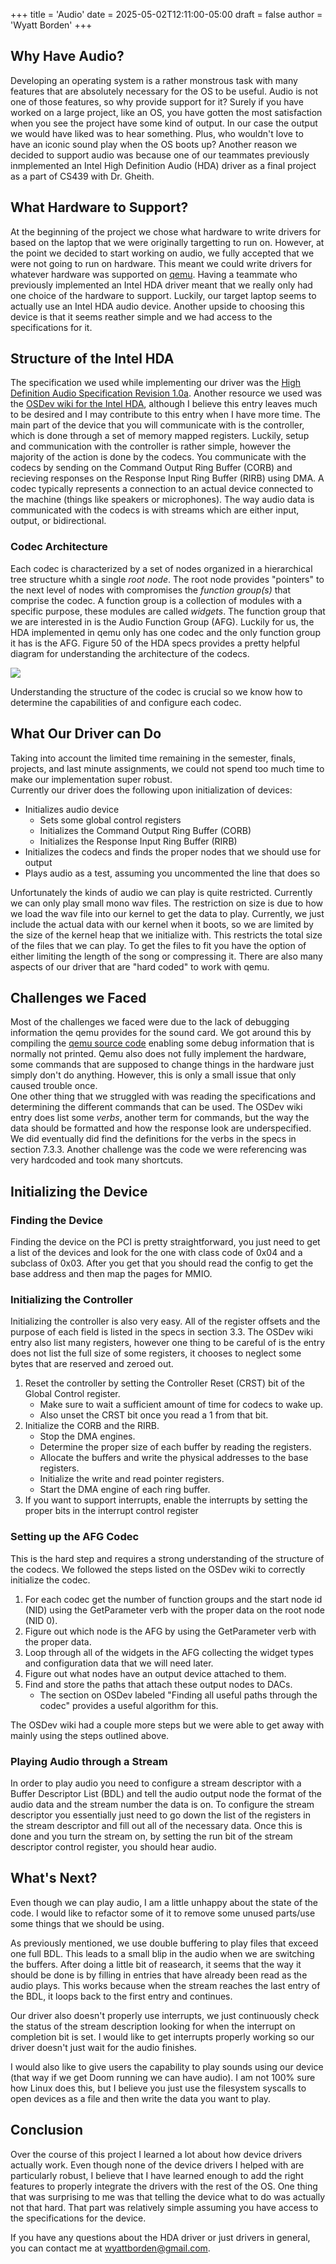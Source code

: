 +++
title = 'Audio'
date = 2025-05-02T12:11:00-05:00
draft = false 
author = 'Wyatt Borden'
+++

## Why Have Audio?

Developing an operating system is a rather monstrous task with many features that are absolutely necessary for the OS to be useful. Audio is not one of those features, so why provide support for it?
Surely if you have worked on a large project, like an OS, you have gotten the most satisfaction when you see the project have some kind of output.
In our case the output we would have liked was to hear something. Plus, who wouldn't love to have an iconic sound play when the OS boots up?
Another reason we decided to support audio was because one of our teammates previously inmplemented an Intel High Definition Audio (HDA) driver as a final project as a part of CS439 with Dr. Gheith.

## What Hardware to Support?

At the beginning of the project we chose what hardware to write drivers for based on the laptop that we were originally targetting to run on.
However, at the point we decided to start working on audio, we fully accepted that we were not going to run on hardware. This meant we could write drivers for whatever hardware was supported on [qemu](https://www.qemu.org/docs/master/system/device-emulation.html#emulated-devices).
Having a teammate who previously implemented an Intel HDA driver meant that we really only had one choice of the hardware to support.
Luckily, our target laptop seems to actually use an Intel HDA audio device. Another upside to choosing this device is that it seems reather simple and we had access to the specifications for it.

## Structure of the Intel HDA

The specification we used while implementing our driver was the [High Definition Audio Specification Revision 1.0a](https://www.intel.com/content/dam/www/public/us/en/documents/product-specifications/high-definition-audio-specification.pdf). Another resource we used was the [OSDev wiki for the Intel HDA](https://wiki.osdev.org/Intel_High_Definition_Audio), although I believe this entry leaves much to be desired and I may contribute to this entry when I have more time.
The main part of the device that you will communicate with is the controller, which is done through a set of memory mapped registers. Luckily, setup and communication with the controller is rather simple, however the majority of the action is done by the codecs.
You communicate with the codecs by sending on the Command Output Ring Buffer (CORB) and recieving responses on the Response Input Ring Buffer (RIRB) using DMA.
A codec typically represents a connection to an actual device connected to the machine (things like speakers or microphones). The way audio data is communicated with the codecs is with streams which are either input, output, or bidirectional.

### Codec Architecture

Each codec is characterized by a set of nodes organized in a hierarchical tree structure whith a single *root node*. The root node provides "pointers" to the next level of nodes with compromises the *function group(s)* that comprise the codec. A function group is a collection of modules with a specific purpose, these modules are called *widgets*.
The function group that we are interested in is the Audio Function Group (AFG). Luckily for us, the HDA implemented in qemu only has one codec and the only function group it has is the AFG.
Figure 50 of the HDA specs provides a pretty helpful diagram for understanding the architecture of the codecs.

![](/images/audio_post/codec_structure.png)

Understanding the structure of the codec is crucial so we know how to determine the capabilities of and configure each codec.

## What Our Driver can Do

Taking into account the limited time remaining in the semester, finals, projects, and last minute assignments, we could not spend too much time to make our implementation super robust.  
Currently our driver does the following upon initialization of devices:
-   Initializes audio device
    -   Sets some global control registers
    -   Initializes the Command Output Ring Buffer (CORB)
    -   Initializes the Response Input Ring Buffer (RIRB)
-   Initializes the codecs and finds the proper nodes that we should use for output
-   Plays audio as a test, assuming you uncommented the line that does so

Unfortunately the kinds of audio we can play is quite restricted. Currently we can only play small mono wav files. The restriction on size is due to how we load the wav file into our kernel to get the data to play.
Currently, we just include the actual data with our kernel when it boots, so we are limited by the size of the kernel heap that we initialize with. This restricts the total size of the files that we can play. To get the files to fit you have the option of either limiting the length of the song or compressing it.
There are also many aspects of our driver that are "hard coded" to work with qemu.

## Challenges we Faced

Most of the challenges we faced were due to the lack of debugging information the qemu provides for the sound card. We got around this by compiling the [qemu source code](https://github.com/qemu/qemu) enabling some debug information that is normally not printed. Qemu also does not fully implement the hardware, some commands that are supposed to change things in the hardware just simply don't do anything. However, this is only a small issue that only caused trouble once.  
One other thing that we struggled with was reading the specifications and determining the different commands that can be used.
The OSDev wiki entry does list some *verbs*, another term for commands, but the way the data should be formatted and how the response look are underspecified. We did eventually did find the definitions for the verbs in the specs in section 7.3.3.
Another challenge was the code we were referencing was very hardcoded and took many shortcuts.

## Initializing the Device
### Finding the Device

Finding the device on the PCI is pretty straightforward, you just need to get a list of the devices and look for the one with class code of 0x04 and a subclass of 0x03.
After you get that you should read the config to get the base address and then map the pages for MMIO.

### Initializing the Controller

Initializing the controller is also very easy. All of the register offsets and the purpose of each field is listed in the specs in section 3.3. The OSDev wiki entry also list many registers, however one thing to be careful of is the entry does not list the full size of some registers, it chooses to neglect some bytes that are reserved and zeroed out.
1. Reset the controller by setting the Controller Reset (CRST) bit of the Global Control register.
    -   Make sure to wait a sufficient amount of time for codecs to wake up.
    -   Also unset the CRST bit once you read a 1 from that bit.
2. Initialize the CORB and the RIRB.
    -   Stop the DMA engines.
    -   Determine the proper size of each buffer by reading the registers.
    -   Allocate the buffers and write the physical addresses to the base registers.
    -   Initialize the write and read pointer registers.
    -   Start the DMA engine of each ring buffer. 
3. If you want to support interrupts, enable the interrupts by setting the proper bits in the interrupt control register

### Setting up the AFG Codec

This is the hard step and requires a strong understanding of the structure of the codecs. We followed the steps listed on the OSDev wiki to correctly initialize the codec.
1. For each codec get the number of function groups and the start node id (NID) using the GetParameter verb with the proper data on the root node (NID 0).
2. Figure out which node is the AFG by using the GetParameter verb with the proper data.
3. Loop through all of the widgets in the AFG collecting the widget types and configuration data that we will need later.
4. Figure out what nodes have an output device attached to them.
5. Find and store the paths that attach these output nodes to DACs.
    - The section on OSDev labeled "Finding all useful paths through the codec" provides a useful algorithm for this.

The OSDev wiki had a couple more steps but we were able to get away with mainly using the steps outlined above.

### Playing Audio through a Stream

In order to play audio you need to configure a stream descriptor with a Buffer Descriptor List (BDL) and tell the audio output node the format of the audio data and the stream number the data is on.
To configure the stream descriptor you essentially just need to go down the list of the registers in the stream descriptor and fill out all of the necessary data. Once this is done and you turn the stream on, by setting the run bit of the stream descriptor control register, you should hear audio.

## What's Next?

Even though we can play audio, I am a little unhappy about the state of the code. I would like to refactor some of it to remove some unused parts/use some things that we should be using.

As previously mentioned, we use double buffering to play files that exceed one full BDL. This leads to a small blip in the audio when we are switching the buffers.
After doing a little bit of reasearch, it seems that the way it should be done is by filling in entries that have already been read as the audio plays. This works because when the stream reaches the last entry of the BDL, it loops back to the first entry and continues.

Our driver also doesn't properly use interrupts, we just continuously check the status of the stream description looking for when the interrupt on completion bit is set. I would like to get interrupts properly working so our driver doesn't just wait for the audio finishes.

I would also like to give users the capability to play sounds using our device (that way if we get Doom running we can have audio). I am not 100% sure how Linux does this, but I believe you just use the filesystem syscalls to open devices as a file and then write the data you want to play.

## Conclusion

Over the course of this project I learned a lot about how device drivers actually work. Even though none of the device drivers I helped with are particularly robust, I believe that I have learned enough to add the right features to properly integrate the drivers with the rest of the OS. One thing that was surprising to me was that telling the device what to do was actually not that hard. That part was relatively simple assuming you have access to the specifications for the device.

If you have any questions about the HDA driver or just drivers in general, you can contact me at wyattborden@gmail.com.